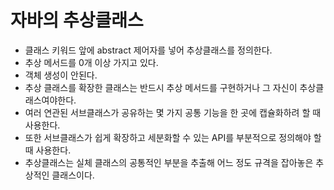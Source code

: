# 자바의 추상클래스

- 클래스 키워드 앞에 abstract 제어자를 넣어 추상클래스를 정의한다.
- 추상 메서드를 0개 이상 가지고 있다.
- 객체 생성이 안된다.
- 추상 클래스를 확장한 클래스는 반드시 추상 메서드를 구현하거나 그 자신이 추상클래스여야한다.
- 여러 연관된 서브클래스가 공유하는 몇 가지 공통 기능을 한 곳에 캡슐화하려 할 때 사용한다.
- 또한 서브클래스가 쉽게 확장하고 세분화할 수 있는 API를 부분적으로 정의해야 할 때 사용한다.
- 추상클래스는 실체 클래스의 공통적인 부분을 추출해 어느 정도 규격을 잡아놓은 추상적인 클래스이다. 

